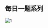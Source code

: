 ## 每日一题系列

![1](https://user-images.githubusercontent.com/17841561/114048392-1ac08e80-98bd-11eb-9870-d5e7266991d8.png)

